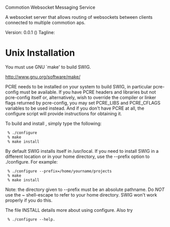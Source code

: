 Commotion Websocket Messaging Service

A websocket server that allows routing of websockets between clients connected to multiple
commotion aps.

Version: 0.0.1 ()
Tagline: 


Unix Installation
=================
You must use GNU `make' to build SWIG.

http://www.gnu.org/software/make/

PCRE needs to be installed on your system to build SWIG, in particular
pcre-config must be available. If you have PCRE headers and libraries but not
pcre-config itself or, alternatively, wish to override the compiler or linker
flags returned by pcre-config, you may set PCRE_LIBS and PCRE_CFLAGS variables
to be used instead. And if you don't have PCRE at all, the configure script
will provide instructions for obtaining it.

To build and install , simply type the following:

     % ./configure
     % make
     % make install

By default SWIG installs itself in /usr/local.  If you need to install SWIG in
a different location or in your home directory, use the --prefix option
to ./configure.  For example:

     % ./configure --prefix=/home/yourname/projects
     % make
     % make install

Note: the directory given to --prefix must be an absolute pathname.  Do *NOT* use
the ~ shell-escape to refer to your home directory.  SWIG won't work properly
if you do this.

The file INSTALL details more about using configure. Also try

     % ./configure --help.
